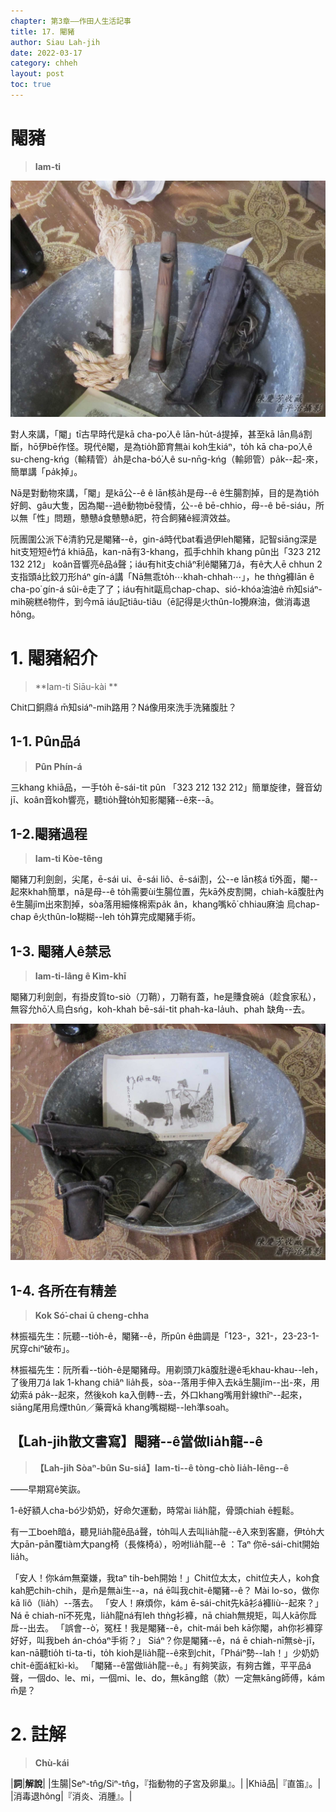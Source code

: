 ```yaml
---
chapter: 第3章——作田人生活記事
title: 17. 閹豬
author: Siau Lah-jih
date: 2022-03-17
category: chheh
layout: post
toc: true
---
```


# 閹豬
> **Iam-ti**

![](../too5/17/17-7-2閹豬2陳慶芳.jpg)

對人來講，「閹」tī古早時代是kā cha-po͘人ê lān-hu̍t-á提掉，甚至kā lān鳥á割斷，hō͘伊bē作怪。現代ê閹，是為tio̍h節育無ài koh生kiáⁿ，to̍h kā cha-po͘人ê su-cheng-kńg（輸精管）a̍h是cha-bó͘人ê su-nn̄g-kńg（輸卵管）pa̍k--起-來，簡單講「pa̍k掉」。

Nā是對動物來講，「閹」是kā公--ê ê lān核a̍h是母--ê ê生腸割掉，目的是為tio̍h好飼、gâu大隻，因為閹--過ê動物bē發情，公--ê bē-chhio，母--ê bē-siáu，所以無「性」問題，戇戇á食戇戇á肥，符合飼豬ê經濟效益。

阮團圍公派下ê清豹兄是閹豬--ê，gin-á時代bat看過伊leh閹豬，記智siāng深是hit支短短ê竹á khiā品，kan-nā有3-khang，孤手chhi̍h khang pûn出「323 212 132 212」 koân音響亮ê品á聲；iáu有hit支chiâⁿ利ê閹豬刀á，有ê大人ē chhun 2支指頭á比鉸刀形háⁿ gín-á講「Nā無乖to̍h⋯khah-chhah⋯」，he thǹg褲lān ê cha-po͘ gín-á sûi-ê走了了；iáu有hit甌烏chap-chap、sió-khóa油油ê m̄知siáⁿ-mih碗糕ê物件，到今mā iáu記tiâu-tiâu（ē記得是火thûn-lo͘攪麻油，做消毒退hông。

# 1. 閹豬紹介
> **Iam-ti Siāu-kài **

Chit口銅鼎á m̄知siáⁿ-mih路用？Ná像用來洗手洗豬腹肚？

## 1-1. Pûn品á
> **Pûn Phín-á**

三khang khiā品，一手to̍h ē-sái-tit pûn 「323 212 132 212」簡單旋律，聲音幼jī、koân音koh響亮，聽tio̍h聲to̍h知影閹豬--ê來--ā。

## 1-2.閹豬過程
> **Iam-ti Kòe-têng**

閹豬刀利劍劍，尖尾，ē-sái ui、ē-sái liô、ē-sái割，公--e lān核á tī外面，閹--起來khah簡單，nā是母--ê to̍h需要ùi生腸位置，先kā外皮割開，chiah-kā腹肚內ê生腸jîm出來割掉，sòa落用細條棉索pa̍k ân，khang嘴kō͘ chhiau麻油 烏chap-chap ê火thûn-lo͘糊糊--leh to̍h算完成閹豬手術。

## 1-3. 閹豬人ê禁忌
> **Iam-ti-lâng ê Kìm-khī**

閹豬刀利劍劍，有掛皮質to-siò（刀鞘），刀鞘有蓋，he是賺食碗á（趁食家私），無容允hō͘人烏白sńg，koh-khah bē-sái-tit phah-ka-la̍uh、phah 缺角--去。

![](../too5/17/17-7-1閹豬1陳慶芳.jpg)

## 1-4. 各所在有精差
> **Kok Só͘-chai ū cheng-chha**

林振福先生：阮聽--tio̍h-ê，閹豬--ê，所pûn ê曲調是「123-，321-，23-23-1-尻穿chiⁿ破布」。

林振福先生：阮所看--tio̍h-ê是閹豬母。用剃頭刀kā腹肚邊ê毛khau-khau--leh，了後用刀á lak 1-khang chiâⁿ lia̍h長，sòa--落用手伸入去kā生腸jîm--出-來，用幼索á pa̍k--起來，然後koh ka入倒轉--去，外口khang嘴用針線thīⁿ--起來，siāng尾用烏煙thûn／藥膏kā khang嘴糊糊--leh準soah。

## 【Lah-jih散文書寫】閹豬--ê當做lia̍h龍--ê
> **【Lah-jih Sòaⁿ-bûn Su-siá】Iam-ti--ê tòng-chò lia̍h-lêng--ê**

——早期寫ê笑詼。

1-ê好額人cha-bó͘少奶奶，好命欠運動，時常ài lia̍h龍，骨頭chiah ē輕鬆。

有一工boeh暗á，聽見lia̍h龍ê品á聲，to̍h叫人去叫lia̍h龍--ê入來到客廳，伊to̍h大大pān-pān覆tiàm大pang椅（長條椅á），吩咐lia̍h龍--ê ：Taⁿ 你ē-sái-chit開始lia̍h。

「安人！你kám無棄嫌，我taⁿ tih-beh開始！」Chit位太太，chit位夫人，koh食kah肥chih-chih，是m̄是無ài生--a，ná ē叫我chit-ê閹豬--ê？
Mài lo-so，做你kā liô（lia̍h）--落去。
「安人！麻煩你，kám ē-sái-chit先kā衫á褲liù--起來？」
Ná ē chiah-nī不死鬼，lia̍h龍ná有leh thǹg衫褲，nā chiah無規矩，叫人kā你戽戽--出去。
「誤會--ò͘，冤枉！我是閹豬--ê，chit-mái beh kā你閹，ah你衫褲穿好好，叫我beh án-chóaⁿ手術？」
Siáⁿ？你是閹豬--ê，ná ē chiah-nī無sè-jī，kan-nā聽tio̍h ti-ta-ti，to̍h kioh是lia̍h龍--ê來到chit，「Pháiⁿ勢--lah！」少奶奶chi̍t-ê面á紅kì-kì。
 「閹豬--ê當做lia̍h龍--ê。」有夠笑詼，有夠古錐，平平品á聲，一個do、le、mi，一個mi、le、do，無kāng館（款）一定無kāng師傅，kám m̄是？ 

# 2. 註解
> **Chù-kái**

|**詞**|**解說**|
|生腸|Seⁿ-tn̂g/Siⁿ-tn̂g，『指動物的子宮及卵巢』。|
|Khiā品|『直笛』。|
|消毒退hông|『消炎、消腫』。|
